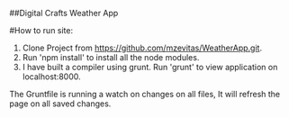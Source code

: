 ##Digital Crafts Weather App

#How to run site: 

1. Clone Project from https://github.com/mzevitas/WeatherApp.git.
2. Run 'npm install' to install all the node modules.
3. I have built a compiler using grunt. Run 'grunt' to view application on localhost:8000.


The Gruntfile is running a watch on changes on all files, It will refresh the page on all saved changes.   